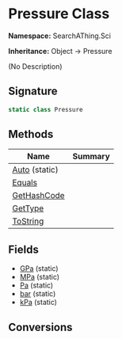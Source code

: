 # Pressure Class
**Namespace:** SearchAThing.Sci

**Inheritance:** Object → Pressure

(No Description)

## Signature
```csharp
static class Pressure
```
## Methods
|**Name**|**Summary**|
|---|---|
|[Auto](Pressure/Auto.md) (static)||
|[Equals](Pressure/Equals.md)||
|[GetHashCode](Pressure/GetHashCode.md)||
|[GetType](Pressure/GetType.md)||
|[ToString](Pressure/ToString.md)||
## Fields
- [GPa](Pressure/GPa.md) (static)
- [MPa](Pressure/MPa.md) (static)
- [Pa](Pressure/Pa.md) (static)
- [bar](Pressure/bar.md) (static)
- [kPa](Pressure/kPa.md) (static)
## Conversions
